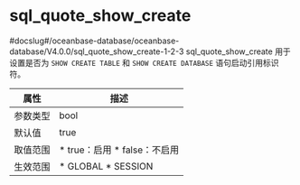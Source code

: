 sql_quote_show_create 
==========================================
#docslug#/oceanbase-database/oceanbase-database/V4.0.0/sql_quote_show_create-1-2-3
sql_quote_show_create 用于设置是否为 `SHOW CREATE TABLE` 和 `SHOW CREATE DATABASE` 语句启动引用标识符。


| **属性** |                                                    **描述**                                                     |
|--------|---------------------------------------------------------------------------------------------------------------|
| 参数类型   | bool                                                                                                          |
| 默认值    | true                                                                                                          |
| 取值范围   | * true：启用   * false：不启用    |
| 生效范围   | * GLOBAL   * SESSION       |


